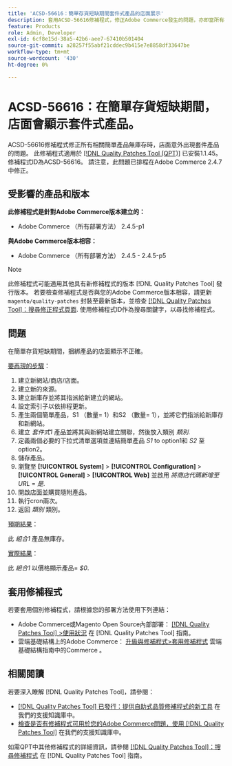 ```yaml
---
title: 'ACSD-56616：簡單存貨短缺期間套件式產品的店面展示'
description: 套用ACSD-56616修補程式，修正Adobe Commerce發生的問題，亦即當所有相關的簡單產品無存貨時，店面會意外出現套裝產品。
feature: Products
role: Admin, Developer
exl-id: 6cf8e15d-38a5-42b6-aee7-67410b501404
source-git-commit: a28257f55abf21cddec9b415e7e8858df33647be
workflow-type: tm+mt
source-wordcount: '430'
ht-degree: 0%

---
```


# ACSD-56616：在簡單存貨短缺期間，店面會顯示套件式產品。

ACSD-56616修補程式修正所有相關簡單產品無庫存時，店面意外出現套件產品的問題。 此修補程式適用於 [[!DNL Quality Patches Tool (QPT)]](/help/announcements/adobe-commerce-announcements/magento-quality-patches-released-new-tool-to-self-serve-quality-patches.md) 已安裝1.1.45。 修補程式ID為ACSD-56616。 請注意，此問題已排程在Adobe Commerce 2.4.7中修正。

## 受影響的產品和版本

**此修補程式是針對Adobe Commerce版本建立的：**

* Adobe Commerce （所有部署方法） 2.4.5-p1

**與Adobe Commerce版本相容：**

* Adobe Commerce （所有部署方法） 2.4.5 - 2.4.5-p5

>[!NOTE]
>
>此修補程式可能適用其他具有新修補程式的版本 [!DNL Quality Patches Tool] 發行版本。 若要檢查修補程式是否與您的Adobe Commerce版本相容，請更新 `magento/quality-patches` 封裝至最新版本，並檢查 [[!DNL Quality Patches Tool]：搜尋修正程式頁面](https://experienceleague.adobe.com/tools/commerce-quality-patches/index.html). 使用修補程式ID作為搜尋關鍵字，以尋找修補程式。

## 問題

在簡單存貨短缺期間，捆綁產品的店面顯示不正確。

<u>要再現的步驟</u>：

1. 建立新網站/商店/店面。
1. 建立新的來源。
1. 建立新庫存並將其指派給新建立的網站。
1. 設定索引子以依排程更新。
1. 產生兩個簡單產品，S1 （數量= 1）和S2 （數量= 1），並將它們指派給新庫存和新網站。
1. 建立 *套件式1* 產品並將其與新網站建立關聯，然後放入類別 *類別*.
1. 定義兩個必要的下拉式清單選項並連結簡單產品 *S1* to option1和 *S2* 至option2。
1. 儲存產品。
1. 瀏覽至 **[!UICONTROL System]** > **[!UICONTROL Configuration]** > **[!UICONTROL General]** > **[!UICONTROL Web]** 並啟用 *將商店代碼新增至URL* = *是*.
1. 開啟店面並購買隨附產品。
1. 執行cron兩次。
1. 返回 *類別* 類別。

<u>預期結果</u>：

此 *組合1* 產品無庫存。

<u>實際結果</u>：

此 *組合1* 以價格顯示產品= *$0*.

## 套用修補程式

若要套用個別修補程式，請根據您的部署方法使用下列連結：

* Adobe Commerce或Magento Open Source內部部署： [[!DNL Quality Patches Tool] >使用狀況](https://experienceleague.adobe.com/docs/commerce-operations/tools/quality-patches-tool/usage.html) 在 [!DNL Quality Patches Tool] 指南。
* 雲端基礎結構上的Adobe Commerce： [升級與修補程式>套用修補程式](https://experienceleague.adobe.com/docs/commerce-cloud-service/user-guide/develop/upgrade/apply-patches.html) 雲端基礎結構指南中的Commerce 。

## 相關閱讀

若要深入瞭解 [!DNL Quality Patches Tool]，請參閱：

* [[!DNL Quality Patches Tool] 已發行：提供自助式品質修補程式的新工具](/help/announcements/adobe-commerce-announcements/magento-quality-patches-released-new-tool-to-self-serve-quality-patches.md) 在我們的支援知識庫中。
* [檢查是否有修補程式可用於您的Adobe Commerce問題，使用 [!DNL Quality Patches Tool]](/help/support-tools/patches-available-in-qpt-tool/check-patch-for-magento-issue-with-magento-quality-patches.md) 在我們的支援知識庫中。

如需QPT中其他修補程式的詳細資訊，請參閱 [[!DNL Quality Patches Tool]：搜尋修補程式](https://experienceleague.adobe.com/tools/commerce-quality-patches/index.html) 在 [!DNL Quality Patches Tool] 指南。
